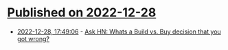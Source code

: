 # [Published on 2022-12-28](index.md)

* [2022-12-28, 17:49:06](https://news.ycombinator.com/item?id=34163624) - [Ask HN: Whats a Build vs. Buy decision that you got wrong?](https://news.ycombinator.com/item?id=34163624)
